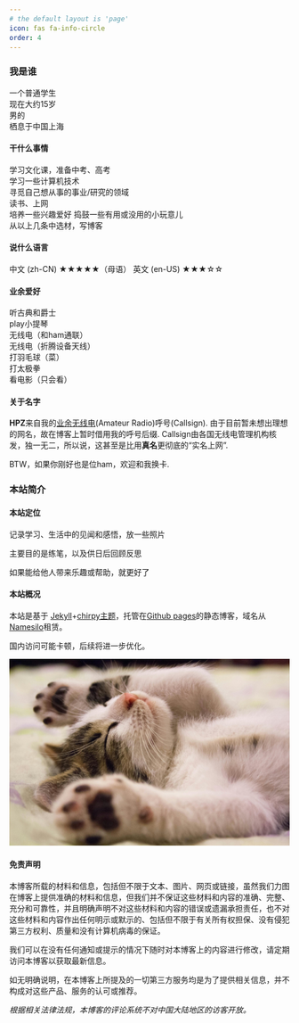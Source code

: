 ```yaml
---
# the default layout is 'page'
icon: fas fa-info-circle
order: 4
---
```




### **我是谁**
一个普通学生<br>
现在大约15岁<br>
男的<br>
栖息于中国上海<br>
#### **干什么事情**
学习文化课，准备中考、高考<br>
学习一些计算机技术<br>
寻觅自己想从事的事业/研究的领域<br>
读书、上网<br>
培养一些兴趣爱好
捣鼓一些有用或没用的小玩意儿<br>
从以上几条中选材，写博客<br>
#### **说什么语言**
中文 (zh-CN) ★★★★★（母语）
英文 (en-US) ★★★☆☆
#### **业余爱好**

听古典和爵士<br>
play小提琴<br>
无线电（和ham通联）<br>
无线电（折腾设备天线）<br>
打羽毛球（菜）<br>
打太极拳<br>
看电影（只会看）<br>

#### **关于名字**
**HPZ**来自我的<a href="https://zh.wikipedia.org/wiki/%E4%B8%9A%E4%BD%99%E6%97%A0%E7%BA%BF%E7%94%B5" target="_blank">业余无线电</a>(Amateur Radio)呼号(Callsign). 由于目前暂未想出理想的网名，故在博客上暂时借用我的呼号后缀. Callsign由各国无线电管理机构核发，独一无二，所以说，这甚至是比用**真名**更彻底的“实名上网”.

BTW，如果你刚好也是位ham，欢迎和我换卡.
### **本站简介**

#### **本站定位** 
记录学习、生活中的见闻和感悟，放一些照片

主要目的是练笔，以及供日后回顾反思

如果能给他人带来乐趣或帮助，就更好了

#### **本站概况**
本站是基于 <a href="https://jekyllrb.com/" target="_blank">Jekyll</a>+<a href="https://github.com/cotes2020/jekyll-theme-chirpy" target="_blank">chirpy主题</a>，托管在<a href="https://pages.github.com/" target="_blank">Github pages</a>的静态博客，域名从  <a href="https://www.namesilo.com/" target="_blank">Namesilo</a>租赁。
 
国内访问可能卡顿，后续将进一步优化。

![Desktop View](/assets/img/about/pexels-pixabay-416160.jpg)
#### **免责声明**
本博客所载的材料和信息，包括但不限于文本、图片、网页或链接，虽然我们力图在博客上提供准确的材料和信息，但我们并不保证这些材料和内容的准确、完整、充分和可靠性，并且明确声明不对这些材料和内容的错误或遗漏承担责任，也不对这些材料和内容作出任何明示或默示的、包括但不限于有关所有权担保、没有侵犯第三方权利、质量和没有计算机病毒的保证。

我们可以在没有任何通知或提示的情况下随时对本博客上的内容进行修改，请定期访问本博客以获取最新信息。

如无明确说明，在本博客上所提及的一切第三方服务均是为了提供相关信息，并不构成对这些产品、服务的认可或推荐。

*根据相关法律法规，本博客的评论系统不对中国大陆地区的访客开放。*
